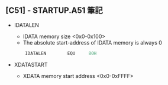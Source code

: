 ## [C51] - STARTUP.A51 筆記

* IDATALEN
    - IDATA memory size <0x0-0x100>
    - The absolute start-address of IDATA memory is always 0
    ```asm
        IDATALEN        EQU     80H
    ```

* XDATASTART
    - XDATA memory start address <0x0-0xFFFF>
